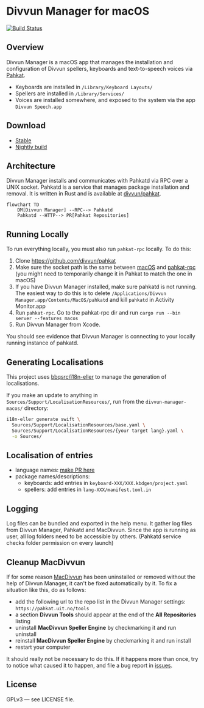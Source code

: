 # Divvun Manager for macOS

[![Build Status](https://divvun-tc.giellalt.org/api/github/v1/repository/divvun/divvun-installer-macos/main/badge.svg)](https://divvun-tc.giellalt.org/api/github/v1/repository/divvun/divvun-installer-macos/main/latest)

## Overview

Divvun Manager is a macOS app that manages the installation and configuration of Divvun spellers, keyboards and text-to-speech voices via [Pahkat](https://github.com/divvun/pahkat).

- Keyboards are installed in `/Library/Keyboard Layouts/`
- Spellers are installed in `/Library/Services/`
- Voices are installed somewhere, and exposed to the system via the app `Divvun Speech.app`

## Download

- [Stable](https://pahkat.uit.no/divvun-installer/download/divvun-installer?platform=macos)
- [Nightly build](https://pahkat.uit.no/divvun-installer/download/divvun-installer?channel=nightly&platform=macos)

## Architecture

Divvun Manager installs and communicates with Pahkatd via RPC over a UNIX socket. Pahkatd is a service that manages package installation and removal. It is written in Rust and is available at [divvun/pahkat](https://github.com/divvun/pahkat).

```mermaid
flowchart TD
    DM[Divvun Manager] --RPC--> Pahkatd
    Pahkatd --HTTP--> PR[Pahkat Repositories]
```

## Running Locally

To run everything locally, you must also run `pahkat-rpc` locally. To do this:

1. Clone <https://github.com/divvun/pahkat>
2. Make sure the socket path is the same between [macOS](https://github.com/divvun/divvun-manager-macos/blob/d20581050bde718a18f36ab0af0212726267e9e3/Sources/AppContext.swift#L67) and [pahkat-rpc](https://github.com/divvun/pahkat/blob/df904637978abb8f9c0ae545d58ee442c6169e12/pahkat-rpc/src/bin/server.rs#L8) (you might need to temporarily change it in Pahkat to match the one in macOS)
3. If you have Divvun Manager installed, make sure pahkatd is not running. The easiest way to do this is to delete `/Applications/Divvun Manager.app/Contents/MacOS/pahkatd` and kill `pahkatd` in Activity Monitor.app
4. Run `pahkat-rpc`. Go to the pahkat-rpc dir and run `cargo run --bin server --features macos`
5. Run Divvun Manager from Xcode.

You should see evidence that Divvun Manager is connecting to your locally running instance of pahkatd.

## Generating Localisations

This project uses [bbqsrc/i18n-eller](https://github.com/bbqsrc/i18n-eller) to manage the generation of localisations.

If you make an update to anything in `Sources/Support/LocalisationResources/`, run from the `divvun-manager-macos/` directory:

```bash
i18n-eller generate swift \
  Sources/Support/LocalisationResources/base.yaml \
  Sources/Support/LocalisationResources/{your target lang}.yaml \
  -o Sources/
```

## Localisation of entries

- language names: [make PR here](https://github.com/divvun/iso639-databases)
- package names/descriptions:
  - keyboards: add entries in `keyboard-XXX/XXX.kbdgen/project.yaml`
  - spellers: add entries in `lang-XXX/manifest.toml.in`

## Logging

Log files can be bundled and exported in the help menu. It gather log files from Divvun Manager, Pahkatd and MacDivvun.
Since the app is running as user, all log folders need to be accessible by others. (Pahkatd service checks folder permission on every launch)

## Cleanup MacDivvun

If for some reason [MacDivvun](https://github.com/divvun/macdivvun-service) has been uninstalled or
removed without the help of Divvun Manager, it can't be fixed automatically by it.
To fix a situation like this, do as follows:

- add the following url to the repo list in the Divvun Manager settings: `https://pahkat.uit.no/tools`
- a section **Divvun Tools** should appear at the end of the **All Repositories** listing
- uninstall **MacDivvun Speller Engine** by checkmarking it and run uninstall
- reinstall **MacDivvun Speller Engine** by checkmarking it and run install
- restart your computer

It should really not be necessary to do this. If it happens more than once, try to notice what caused it to happen, and file a bug report in [issues](https://github.com/divvun/divvun-manager-macos/issues).

## License

GPLv3 — see LICENSE file.

